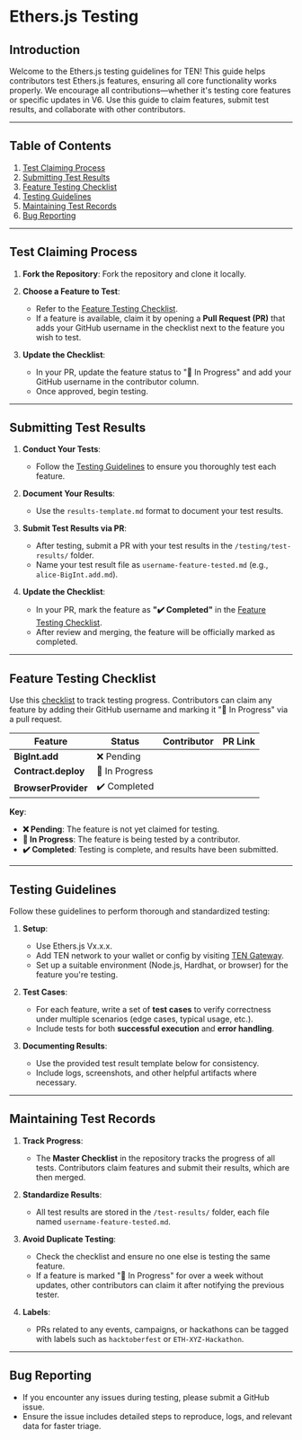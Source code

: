 # Ethers.js Testing

## Introduction

Welcome to the Ethers.js testing guidelines for TEN! This guide helps contributors test Ethers.js features, ensuring all core functionality works properly. We encourage all contributions—whether it's testing core features or specific updates in V6. Use this guide to claim features, submit test results, and collaborate with other contributors.

---

## Table of Contents

1. [Test Claiming Process](#test-claiming-process)
2. [Submitting Test Results](#submitting-test-results)
3. [Feature Testing Checklist](#feature-testing-checklist)
4. [Testing Guidelines](#testing-guidelines)
5. [Maintaining Test Records](#maintaining-test-records)
6. [Bug Reporting](#bug-reporting)

---

## Test Claiming Process

1. **Fork the Repository**: Fork the repository and clone it locally.
   
2. **Choose a Feature to Test**:
   - Refer to the [Feature Testing Checklist](#feature-testing-checklist).
   - If a feature is available, claim it by opening a **Pull Request (PR)** that adds your GitHub username in the checklist next to the feature you wish to test.

3. **Update the Checklist**:
   - In your PR, update the feature status to "🔄 In Progress" and add your GitHub username in the contributor column.
   - Once approved, begin testing.

---

## Submitting Test Results

1. **Conduct Your Tests**:
   - Follow the [Testing Guidelines](#testing-guidelines) to ensure you thoroughly test each feature.

2. **Document Your Results**:
   - Use the `results-template.md` format to document your test results.

3. **Submit Test Results via PR**:
   - After testing, submit a PR with your test results in the `/testing/test-results/` folder.
   - Name your test result file as `username-feature-tested.md` (e.g., `alice-BigInt.add.md`).

4. **Update the Checklist**:
   - In your PR, mark the feature as **"✔️ Completed"** in the [Feature Testing Checklist](#feature-testing-checklist).
   - After review and merging, the feature will be officially marked as completed.

---

## Feature Testing Checklist

Use this [checklist](#feature-testing-checklist) to track testing progress. Contributors can claim any feature by adding their GitHub username and marking it "🔄 In Progress" via a pull request.

| Feature                                  | Status          | Contributor          | PR Link |
|------------------------------------------|-----------------|----------------------|---------|
| **BigInt.add**                           | ❌ Pending      |                      |         |
| **Contract.deploy**                      | 🔄 In Progress  |                      |         |
| **BrowserProvider**                      | ✔️ Completed     |                      |         |

**Key**:
- **❌ Pending**: The feature is not yet claimed for testing.
- **🔄 In Progress**: The feature is being tested by a contributor.
- **✔️ Completed**: Testing is complete, and results have been submitted.

---

## Testing Guidelines

Follow these guidelines to perform thorough and standardized testing:

1. **Setup**:
   - Use Ethers.js Vx.x.x.
   - Add TEN network to your wallet or config by visiting [TEN Gateway](https://testnet.ten.xyz/).
   - Set up a suitable environment (Node.js, Hardhat, or browser) for the feature you're testing.

2. **Test Cases**:
   - For each feature, write a set of **test cases** to verify correctness under multiple scenarios (edge cases, typical usage, etc.).
   - Include tests for both **successful execution** and **error handling**.

3. **Documenting Results**:
   - Use the provided test result template below for consistency.
   - Include logs, screenshots, and other helpful artifacts where necessary.

---

## Maintaining Test Records

1. **Track Progress**:
   - The **Master Checklist** in the repository tracks the progress of all tests. Contributors claim features and submit their results, which are then merged.

2. **Standardize Results**:
   - All test results are stored in the `/test-results/` folder, each file named `username-feature-tested.md`.

3. **Avoid Duplicate Testing**:
   - Check the checklist and ensure no one else is testing the same feature.
   - If a feature is marked "🔄 In Progress" for over a week without updates, other contributors can claim it after notifying the previous tester.

4. **Labels**:
   - PRs related to any events, campaigns, or hackathons can be tagged with labels such as `hacktoberfest` or `ETH-XYZ-Hackathon`.

---

## Bug Reporting

- If you encounter any issues during testing, please submit a GitHub issue.
- Ensure the issue includes detailed steps to reproduce, logs, and relevant data for faster triage.
